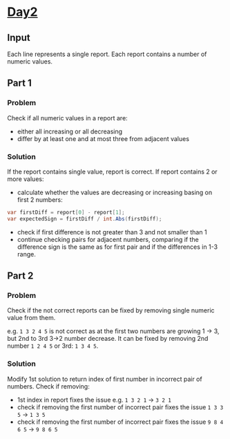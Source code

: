 # [Day2](https://adventofcode.com/2024/day/2)

## Input
Each line represents a single report. Each report contains a number of numeric values.

## Part 1

### Problem
Check if all numeric values in a report are:
- either all increasing or all decreasing
- differ by at least one and at most three from adjacent values

### Solution
If the report contains single value, report is correct.
If report contains 2 or more values:
- calculate whether the values are decreasing or increasing basing on first 2 numbers:
```cs
var firstDiff = report[0] - report[1];
var expectedSign = firstDiff / int.Abs(firstDiff);
```
- check if first difference is not greater than 3 and not smaller than 1
- continue checking pairs for adjacent numbers, comparing if the difference sign is the same as for first pair and if the differences in 1-3 range.

## Part 2
### Problem
Check if the not correct reports can be fixed by removing single numeric value from them.

e.g.
```1 3 2 4 5``` is not correct as at the first two numbers are growing 1 -> 3, but 2nd to 3rd 3->2 number decrease.
It can be fixed by removing 2nd number ```1 2 4 5``` or 3rd: ```1 3 4 5```.

### Solution
Modify 1st solution to return index of first number in incorrect pair of numbers.
Check if removing:
- 1st index in report fixes the issue e.g. ```1 3 2 1``` -> ```3 2 1```
- check if removing the first number of incorrect pair fixes the issue ```1 3 3 5``` -> ```1 3 5```
- check if removing the first number of incorrect pair fixes the issue ```9 8 4 6 5``` -> ```9 8 6 5```



